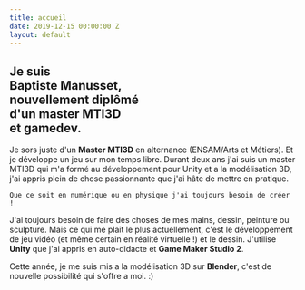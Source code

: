 ```yaml
---
title: accueil
date: 2019-12-15 00:00:00 Z
layout: default
---
```


## Je suis<br>**Baptiste Manusset**,<br>  nouvellement diplômé<br> d'un **master MTI3D** <br> et **gamedev**.

Je sors juste d'un **Master MTI3D** en alternance (ENSAM/Arts et Métiers). Et je développe un jeu sur mon temps libre. 
Durant deux ans j'ai suis un master MTI3D qui m'a formé au développement pour Unity et a la modélisation 3D, j'ai appris plein de chose passionnante que j'ai hâte de mettre en pratique.

```
Que ce soit en numérique ou en physique j'ai toujours besoin de créer !
```



J'ai toujours besoin de faire des choses de mes mains, dessin, peinture ou sculpture.
Mais ce qui me plait le plus actuellement, c'est le développement de jeu vidéo (et même certain en réalité virtuelle !) et le dessin.
J'utilise **Unity** que j'ai appris en auto-didacte et **Game Maker Studio 2**.
<br>


Cette année, je me suis mis a la modélisation 3D sur **Blender**, c'est de nouvelle possibilité qui s'offre a moi. :)